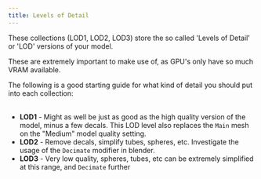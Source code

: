 ```yaml
---
title: Levels of Detail
---
```


These collections (LOD1, LOD2, LOD3) store the so called 'Levels of Detail' or 'LOD' versions of your model.

These are extremely important to make use of, as GPU's only have so much VRAM available. 

The following is a good starting guide for what kind of detail you should put into each collection:
<br><br/>

* **LOD1** - Might as well be just as good as the high quality version of the model, minus a few decals. This LOD level also replaces the `Main` mesh on the "Medium" model quality setting.
* **LOD2** - Remove decals, simplify tubes, spheres, etc. Investigate the usage of the `Decimate` modifier in blender.
* **LOD3** - Very low quality, spheres, tubes, etc can be extremely simplified at this range, and `Decimate` further


<br><br/>